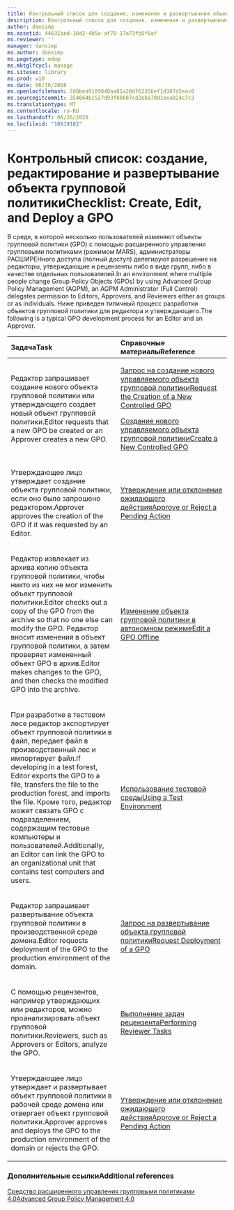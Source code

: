 ```yaml
---
title: Контрольный список для создания, изменения и развертывания объекта групповой политики
description: Контрольный список для создания, изменения и развертывания объекта групповой политики
author: dansimp
ms.assetid: 44631bed-16d2-4b5a-af70-17a73fb5f6af
ms.reviewer: ''
manager: dansimp
ms.author: dansimp
ms.pagetype: mdop
ms.mktglfcycl: manage
ms.sitesec: library
ms.prod: w10
ms.date: 06/16/2016
ms.openlocfilehash: 7d8bea9109040aa81a20df62356ef1d307d5eac0
ms.sourcegitcommit: 354664bc527d93f80687cd2eba70d1eea024c7c3
ms.translationtype: MT
ms.contentlocale: ru-RU
ms.lasthandoff: 06/26/2020
ms.locfileid: "10819102"
---
```

# <span data-ttu-id="9f803-103">Контрольный список: создание, редактирование и развертывание объекта групповой политики</span><span class="sxs-lookup"><span data-stu-id="9f803-103">Checklist: Create, Edit, and Deploy a GPO</span></span>


<span data-ttu-id="9f803-104">В среде, в которой несколько пользователей изменяют объекты групповой политики (GPO) с помощью расширенного управления групповыми политиками (режимом MARS), администраторы РАСШИРЕНного доступа (полный доступ) делегируют разрешение на редакторы, утверждающие и рецензенты либо в виде групп, либо в качестве отдельных пользователей.</span><span class="sxs-lookup"><span data-stu-id="9f803-104">In an environment where multiple people change Group Policy Objects (GPOs) by using Advanced Group Policy Management (AGPM), an AGPM Administrator (Full Control) delegates permission to Editors, Approvers, and Reviewers either as groups or as individuals.</span></span> <span data-ttu-id="9f803-105">Ниже приведен типичный процесс разработки объектов групповой политики для редактора и утверждающего.</span><span class="sxs-lookup"><span data-stu-id="9f803-105">The following is a typical GPO development process for an Editor and an Approver.</span></span>

<table>
<colgroup>
<col width="50%" />
<col width="50%" />
</colgroup>
<thead>
<tr class="header">
<th align="left"><span data-ttu-id="9f803-106">Задача</span><span class="sxs-lookup"><span data-stu-id="9f803-106">Task</span></span></th>
<th align="left"><span data-ttu-id="9f803-107">Справочные материалы</span><span class="sxs-lookup"><span data-stu-id="9f803-107">Reference</span></span></th>
</tr>
</thead>
<tbody>
<tr class="odd">
<td align="left"><p><span data-ttu-id="9f803-108">Редактор запрашивает создание нового объекта групповой политики или утверждающего создает новый объект групповой политики.</span><span class="sxs-lookup"><span data-stu-id="9f803-108">Editor requests that a new GPO be created or an Approver creates a new GPO.</span></span></p></td>
<td align="left"><p><a href="request-the-creation-of-a-new-controlled-gpo-agpm40.md" data-raw-source="[Request the Creation of a New Controlled GPO](request-the-creation-of-a-new-controlled-gpo-agpm40.md)"><span data-ttu-id="9f803-109">Запрос на создание нового управляемого объекта групповой политики</span><span class="sxs-lookup"><span data-stu-id="9f803-109">Request the Creation of a New Controlled GPO</span></span></a></p>
<p><a href="create-a-new-controlled-gpo-agpm40.md" data-raw-source="[Create a New Controlled GPO](create-a-new-controlled-gpo-agpm40.md)"><span data-ttu-id="9f803-110">Создание нового управляемого объекта групповой политики</span><span class="sxs-lookup"><span data-stu-id="9f803-110">Create a New Controlled GPO</span></span></a></p></td>
</tr>
<tr class="even">
<td align="left"><p><span data-ttu-id="9f803-111">Утверждающее лицо утверждает создание объекта групповой политики, если оно было запрошено редактором.</span><span class="sxs-lookup"><span data-stu-id="9f803-111">Approver approves the creation of the GPO if it was requested by an Editor.</span></span></p></td>
<td align="left"><p><a href="approve-or-reject-a-pending-action-agpm40.md" data-raw-source="[Approve or Reject a Pending Action](approve-or-reject-a-pending-action-agpm40.md)"><span data-ttu-id="9f803-112">Утверждение или отклонение ожидающего действия</span><span class="sxs-lookup"><span data-stu-id="9f803-112">Approve or Reject a Pending Action</span></span></a></p></td>
</tr>
<tr class="odd">
<td align="left"><p><span data-ttu-id="9f803-113">Редактор извлекает из архива копию объекта групповой политики, чтобы никто из них не мог изменить объект групповой политики.</span><span class="sxs-lookup"><span data-stu-id="9f803-113">Editor checks out a copy of the GPO from the archive so that no one else can modify the GPO.</span></span> <span data-ttu-id="9f803-114">Редактор вносит изменения в объект групповой политики, а затем проверяет измененный объект GPO в архив.</span><span class="sxs-lookup"><span data-stu-id="9f803-114">Editor makes changes to the GPO, and then checks the modified GPO into the archive.</span></span></p></td>
<td align="left"><p><a href="edit-a-gpo-offline-agpm40.md" data-raw-source="[Edit a GPO Offline](edit-a-gpo-offline-agpm40.md)"><span data-ttu-id="9f803-115">Изменение объекта групповой политики в автономном режиме</span><span class="sxs-lookup"><span data-stu-id="9f803-115">Edit a GPO Offline</span></span></a></p></td>
</tr>
<tr class="even">
<td align="left"><p><span data-ttu-id="9f803-116">При разработке в тестовом лесе редактор экспортирует объект групповой политики в файл, передает файл в производственный лес и импортирует файл.</span><span class="sxs-lookup"><span data-stu-id="9f803-116">If developing in a test forest, Editor exports the GPO to a file, transfers the file to the production forest, and imports the file.</span></span> <span data-ttu-id="9f803-117">Кроме того, редактор может связать GPO с подразделением, содержащим тестовые компьютеры и пользователей.</span><span class="sxs-lookup"><span data-stu-id="9f803-117">Additionally, an Editor can link the GPO to an organizational unit that contains test computers and users.</span></span></p></td>
<td align="left"><p><a href="using-a-test-environment.md" data-raw-source="[Using a Test Environment](using-a-test-environment.md)"><span data-ttu-id="9f803-118">Использование тестовой среды</span><span class="sxs-lookup"><span data-stu-id="9f803-118">Using a Test Environment</span></span></a></p></td>
</tr>
<tr class="odd">
<td align="left"><p><span data-ttu-id="9f803-119">Редактор запрашивает развертывание объекта групповой политики в производственной среде домена.</span><span class="sxs-lookup"><span data-stu-id="9f803-119">Editor requests deployment of the GPO to the production environment of the domain.</span></span></p></td>
<td align="left"><p><a href="request-deployment-of-a-gpo-agpm40.md" data-raw-source="[Request Deployment of a GPO](request-deployment-of-a-gpo-agpm40.md)"><span data-ttu-id="9f803-120">Запрос на развертывание объекта групповой политики</span><span class="sxs-lookup"><span data-stu-id="9f803-120">Request Deployment of a GPO</span></span></a></p></td>
</tr>
<tr class="even">
<td align="left"><p><span data-ttu-id="9f803-121">С помощью рецензентов, например утверждающих или редакторов, можно проанализировать объект групповой политики.</span><span class="sxs-lookup"><span data-stu-id="9f803-121">Reviewers, such as Approvers or Editors, analyze the GPO.</span></span></p></td>
<td align="left"><p><a href="performing-reviewer-tasks-agpm40.md" data-raw-source="[Performing Reviewer Tasks](performing-reviewer-tasks-agpm40.md)"><span data-ttu-id="9f803-122">Выполнение задач рецензента</span><span class="sxs-lookup"><span data-stu-id="9f803-122">Performing Reviewer Tasks</span></span></a></p></td>
</tr>
<tr class="odd">
<td align="left"><p><span data-ttu-id="9f803-123">Утверждающее лицо утверждает и развертывает объект групповой политики в рабочей среде домена или отвергает объект групповой политики.</span><span class="sxs-lookup"><span data-stu-id="9f803-123">Approver approves and deploys the GPO to the production environment of the domain or rejects the GPO.</span></span></p></td>
<td align="left"><p><a href="approve-or-reject-a-pending-action-agpm40.md" data-raw-source="[Approve or Reject a Pending Action](approve-or-reject-a-pending-action-agpm40.md)"><span data-ttu-id="9f803-124">Утверждение или отклонение ожидающего действия</span><span class="sxs-lookup"><span data-stu-id="9f803-124">Approve or Reject a Pending Action</span></span></a></p></td>
</tr>
</tbody>
</table>

 

### <span data-ttu-id="9f803-125">Дополнительные ссылки</span><span class="sxs-lookup"><span data-stu-id="9f803-125">Additional references</span></span>

[<span data-ttu-id="9f803-126">Средство расширенного управления групповыми политиками 4.0</span><span class="sxs-lookup"><span data-stu-id="9f803-126">Advanced Group Policy Management 4.0</span></span>](advanced-group-policy-management-40.md)

 

 






